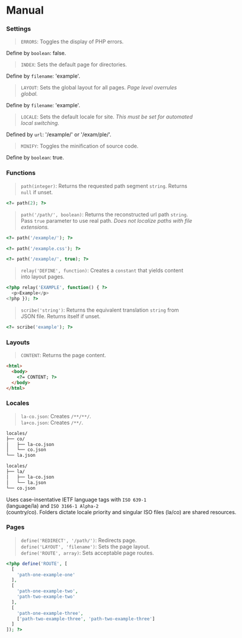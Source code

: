 # Manual

### Settings

> `ERRORS`: Toggles the display of PHP errors.

Define by `boolean`: false.

> `INDEX`: Sets the default page for directories.

Define by `filename`: 'example'.

> `LAYOUT`: Sets the global layout for all pages. *Page level overrules global.*

Define by `filename`: 'example'.

> `LOCALE`: Sets the default locale for site. *This must be set for automated local switching.*

Defined by `url`: '/example/' or '/exam/ple/'.

> `MINIFY`: Toggles the minification of source code.

Define by `boolean`: true.

### Functions

> `path(integer)`: Returns the requested path segment `string`. Returns `null` if unset.

``` php
<?= path(2); ?>
```

> `path('/path/', boolean)`: Returns the reconstructed url path `string`. Pass `true` parameter to use real path. *Does not localize paths with file extensions.*

``` php
<?= path('/example/'); ?>

<?= path('/example.css'); ?>

<?= path('/example/', true); ?>
```

> `relay('DEFINE', function)`: Creates a `constant` that yields content into layout pages.

```php
<?php relay('EXAMPLE', function() { ?>
  <p>Example</p>
<?php }); ?>
```

> `scribe('string')`: Returns the equivalent translation `string` from JSON file. Returns itself if unset.

``` php
<?= scribe('example'); ?>
```

### Layouts

> `CONTENT`: Returns the page content. <nobr />  

``` html
<html>
  <body>
    <?= CONTENT; ?>
  </body>
</html>
```

### Locales

> `la-co.json`: Creates `/**/**/`. <nobr />  
> `la+co.json`: Creates `/**/`.

``` html
locales/
├── co/
│   ├── la-co.json
│   └── co.json
└── la.json
```

``` html
locales/
├── la/
│   ├── la-co.json
│   └── la.json
└── co.json
```

Uses case-insentative IETF language tags with `ISO 639-1` (language/la) and `ISO 3166-1 Alpha-2` (country/co). Folders dictate locale priority and singular ISO files (la/co) are shared resources.

### Pages

> `define('REDIRECT', '/path/')`: Redirects page. <nobr />  
> `define('LAYOUT', 'filename')`: Sets the page layout. <nobr />  
> `define('ROUTE', array)`: Sets acceptable page routes.

``` php
<?php define('ROUTE', [
  [
    'path-one-example-one'
  ],
  [
    'path-one-example-two',
    'path-two-example-two'
  ],
  [
    'path-one-example-three',
    ['path-two-example-three', 'path-two-example-three']
  ]
]); ?>
```